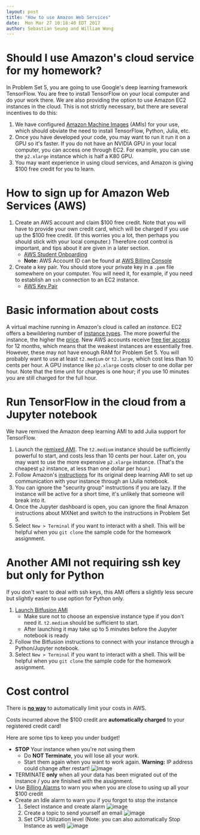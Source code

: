 ```yaml
---
layout: post
title: "How to use Amazon Web Services"
date:  Mon Mar 27 10:18:40 EDT 2017
author: Sebastian Seung and William Wong
---
```


# Should I use Amazon's cloud service for my homework?

In Problem Set 5, you are going to use Google's deep learning framework TensorFlow. You are free to install TensorFlow on your local computer and do your work there.  We are also providing the option to use Amazon EC2 instances in the cloud.  This is not strictly necessary, but there are several incentives to do this:
  1. We have configured [Amazon Machine Images](https://en.wikipedia.org/wiki/Amazon_Machine_Image) (AMIs) for your use, which should obviate the need to install TensorFlow, Python, Julia, etc. 
  2. Once you have developed your code, you may want to run it run it on a GPU so it's faster. If you do not have an NVIDIA GPU in your local computer, you can access one through EC2.  For example, you can use the `p2.xlarge` instance which is half a K80 GPU. 
  3. You may want experience in using cloud services, and Amazon is giving $100 free credit for you to learn.

# How to sign up for Amazon Web Services (AWS)

1. Create an AWS account and claim $100 free credit.  Note that you will have to provide your own credit card, which will be charged if you use up the $100 free credit.  (If this worries you a lot, then perhaps you should stick with your local computer.)  Therefore cost control is important, and tips about it are given in a later section.
    * [AWS Student Onboarding](https://drive.google.com/file/d/0B-EJQbRhH_OtR0l6bm1kT2hfenc/view?usp=sharing) 
    * __Note:__ AWS Account ID can be found at [AWS Billing Console](https://console.aws.amazon.com/billing/home?#/account)
1. Create a key pair. You should store your private key in a `.pem` file somewhere on your computer. You will need it, for example, if you need to establish an `ssh` connection to an EC2 instance.
    * [AWS Key Pair](https://console.aws.amazon.com/ec2/v2/home?region=us-east-1#KeyPairs:sort=keyName)

# Basic information about costs
A virtual machine running in Amazon's cloud is called an *instance*.  EC2 offers a bewildering number of [instance types](https://aws.amazon.com/ec2/instance-types/).  The more powerful the instance, the higher the [price](http://www.ec2instances.info/). New AWS accounts receive [free tier access](https://aws.amazon.com/free/faqs/) for 12 months, which means that the weakest instances are essentially free.  However, these may not have enough RAM for Problem Set 5. You will probably want to use at least `t2.medium` or `t2.large`, which cost less than 10 cents per hour.  A GPU instance like `p2.xlarge` costs closer to one dollar per hour.  Note that the time unit for charges is one hour; if you use 10 minutes you are still charged for the full hour.

# Run TensorFlow in the cloud from a Jupyter notebook

We have remixed the Amazon deep learning AMI to add Julia support for TensorFlow. 
    
   1. Launch the [remixed AMI](https://console.aws.amazon.com/ec2/v2/home?region=<region>#LaunchInstanceWizard:ami=54cb7542).  The `t2.medium` instance should be sufficiently powerful to start, and costs less than 10 cents per hour.  Later on, you may want to use the more expensive `p2.xlarge` instance. (That's the cheapest `p2` instance, at less than one dollar per hour.)
   2. Follow Amazon's [instructions](https://aws.amazon.com/blogs/ai/the-aws-deep-learning-ami-now-with-ubuntu/) for its original deep learning AMI to set up communication with your instance through an IJulia notebook.
   3. You can ignore the "security group" instructions if you are lazy.  If the instance will be active for a short time, it's unlikely that someone will break into it.
   4. Once the Jupyter dashboard is open, you can ignore the final Amazon instructions about MXNet and switch to the instructions in Problem Set 5.
   5. Select `New > Terminal` if you want to interact with a shell.  This will be helpful when you `git clone` the sample code for the homework assignment.
    
# Another AMI not requiring ssh key but only for Python

If you don't want to deal with ssh keys, this AMI offers a slightly less secure but slightly easier to use option for Python only.

1. [Launch Bitfusion AMI](http://www.bitfusion.io/2016/05/09/easy-tensorflow-model-training-aws/)
   * Make sure not to choose an expensive instance type if you don't need it.  `t2.medium` should be sufficient to start.
   * After launching it may take up to 5 minutes before the Jupyter notebook is ready
1. Follow the Bitfusion instructions to connect with your instance through a Python/Jupyter notebook. 
1. Select `New > Terminal` if you want to interact with a shell.  This will be helpful when you `git clone` the sample code for the homework assignment.

# Cost control
There is __[no way](https://forums.aws.amazon.com/thread.jspa?threadID=58127)__ to automatically limit your costs in AWS.

Costs incurred above the $100 credit are __automatically charged__ to your registered credit card!

Here are some tips to keep you under budget!

* __STOP__ Your instance when you're not using them
    * Do __NOT Terminate__, you will lose all your work.
    * Start them again when you want to work again. __Warning:__ IP address could change after restart!
    ![image](https://cloud.githubusercontent.com/assets/1668987/24265114/c976a346-0fd8-11e7-9bde-cf18cdd0680b.png)
* TERMINATE __only__ when all your data has been migrated out of the instance / you are finished with the assignment.
* Use [Billing Alarms](http://docs.aws.amazon.com/awsaccountbilling/latest/aboutv2/free-tier-alarms) to warn you when you are close to using up all your $100 credit
* Create an Idle alarm to warn you if you forgot to stop the instance
    1. Select instance and create alarm
    ![image](https://cloud.githubusercontent.com/assets/1668987/24265190/0d1c6a86-0fd9-11e7-85c7-a71dd3858ee7.png)
    1. Create a topic to send yourself an email
    ![image](https://cloud.githubusercontent.com/assets/1668987/24264665/8f73565e-0fd7-11e7-9d31-4815ba0223ef.png)
    1. Set CPU Utilization level (Note: you can also automatically Stop Instance as well)
    ![image](https://cloud.githubusercontent.com/assets/1668987/24265020/8a7f030e-0fd8-11e7-9fd6-490524642155.png)

